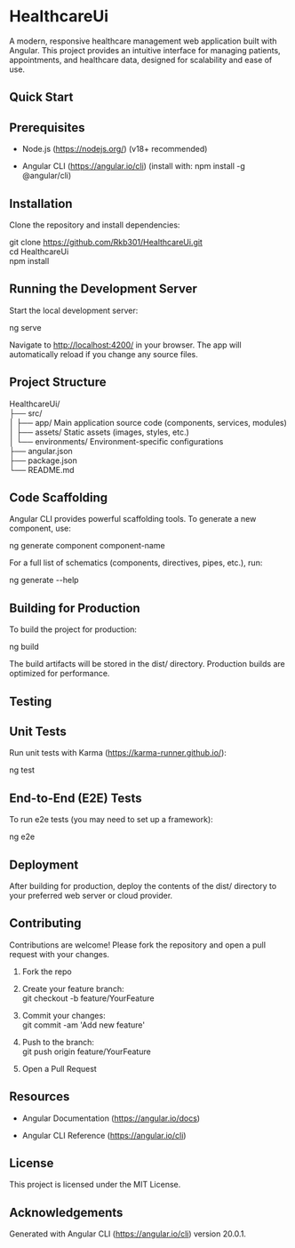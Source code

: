HealthcareUi
============

A modern, responsive healthcare management web application built with Angular. This project provides an intuitive interface for managing patients, appointments, and healthcare data, designed for scalability and ease of use.

Quick Start
-----------

Prerequisites
-------------

-   Node.js (<https://nodejs.org/>) (v18+ recommended)

-   Angular CLI (<https://angular.io/cli>) (install with: npm install -g @angular/cli)

Installation
------------

Clone the repository and install dependencies:

git clone <https://github.com/Rkb301/HealthcareUi.git>\
cd HealthcareUi\
npm install

Running the Development Server
------------------------------

Start the local development server:

ng serve

Navigate to <http://localhost:4200/> in your browser. The app will automatically reload if you change any source files.

Project Structure
-----------------

HealthcareUi/\
├── src/\
│ ├── app/ Main application source code (components, services, modules)\
│ ├── assets/ Static assets (images, styles, etc.)\
│ └── environments/ Environment-specific configurations\
├── angular.json\
├── package.json\
└── README.md

Code Scaffolding
----------------

Angular CLI provides powerful scaffolding tools. To generate a new component, use:

ng generate component component-name

For a full list of schematics (components, directives, pipes, etc.), run:

ng generate --help

Building for Production
-----------------------

To build the project for production:

ng build

The build artifacts will be stored in the dist/ directory. Production builds are optimized for performance.

Testing
-------

Unit Tests
----------

Run unit tests with Karma (<https://karma-runner.github.io/>):

ng test

End-to-End (E2E) Tests
----------------------

To run e2e tests (you may need to set up a framework):

ng e2e

Deployment
----------

After building for production, deploy the contents of the dist/ directory to your preferred web server or cloud provider.

Contributing
------------

Contributions are welcome! Please fork the repository and open a pull request with your changes.

1.  Fork the repo

2.  Create your feature branch:\
    git checkout -b feature/YourFeature

3.  Commit your changes:\
    git commit -am 'Add new feature'

4.  Push to the branch:\
    git push origin feature/YourFeature

5.  Open a Pull Request

Resources
---------

-   Angular Documentation (<https://angular.io/docs>)

-   Angular CLI Reference (<https://angular.io/cli>)

License
-------

This project is licensed under the MIT License.

Acknowledgements
----------------

Generated with Angular CLI (<https://angular.io/cli>) version 20.0.1.
